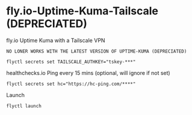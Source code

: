 # fly.io-Uptime-Kuma-Tailscale (DEPRECIATED)
fly.io Uptime Kuma with a Tailscale VPN 

```
NO LONER WORKS WITH THE LATEST VERSION OF UPTIME-KUMA (DEPRECIATED)
```

```
flyctl secrets set TAILSCALE_AUTHKEY="tskey-***"
```

healthchecks.io Ping every 15 mins (optional, will ignore if not set)
```
flyctl secrets set hc="https://hc-ping.com/****"
```
Launch 

```
flyctl launch
```
